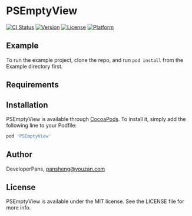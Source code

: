 # PSEmptyView

[![CI Status](https://img.shields.io/travis/DeveloperPans/PSEmptyView.svg?style=flat)](https://travis-ci.org/DeveloperPans/PSEmptyView)
[![Version](https://img.shields.io/cocoapods/v/PSEmptyView.svg?style=flat)](https://cocoapods.org/pods/PSEmptyView)
[![License](https://img.shields.io/cocoapods/l/PSEmptyView.svg?style=flat)](https://cocoapods.org/pods/PSEmptyView)
[![Platform](https://img.shields.io/cocoapods/p/PSEmptyView.svg?style=flat)](https://cocoapods.org/pods/PSEmptyView)

## Example

To run the example project, clone the repo, and run `pod install` from the Example directory first.

## Requirements

## Installation

PSEmptyView is available through [CocoaPods](https://cocoapods.org). To install
it, simply add the following line to your Podfile:

```ruby
pod 'PSEmptyView'
```

## Author

DeveloperPans, pansheng@youzan.com

## License

PSEmptyView is available under the MIT license. See the LICENSE file for more info.
